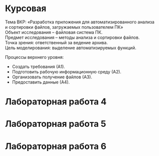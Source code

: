 # Курсовая    
Тема ВКР: «Разработка приложения для автоматизированного анализа и
сортировки файлов, загружаемых пользователем ПК»  
Объект исследования – файловая система ПК.    
Предмет исследования – методы анализа и сортировки файлов.    
Точка зрения: ответственный за ведение архива.    
Цель моделирования: выделение автоматизируемых функций.   

Процессы верхнего уровня:   
* Создать требования (А1).
* Подготовить рабочую информационную среду (А2).    
* Организовать получение файлов (А3).   
* Предоставить данные (А4).   

# Лабораторная работа 4
# Лабораторная работа 5
# Лабораторная работа 6
